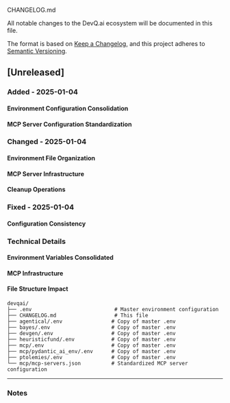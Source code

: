 CHANGELOG.md

All notable changes to the DevQ.ai ecosystem will be documented in this file.

The format is based on [Keep a Changelog](https://keepachangelog.com/en/1.0.0/),
and this project adheres to [Semantic Versioning](https://semver.org/spec/v2.0.0.html).

## [Unreleased]

### Added - 2025-01-04

#### Environment Configuration Consolidation

#### MCP Server Configuration Standardization

### Changed - 2025-01-04

#### Environment File Organization

#### MCP Server Infrastructure

#### Cleanup Operations

### Fixed - 2025-01-04

#### Configuration Consistency

### Technical Details

#### Environment Variables Consolidated

#### MCP Infrastructure

#### File Structure Impact
```
devqai/
├── .env                           # Master environment configuration
├── CHANGELOG.md                   # This file
├── agentical/.env                # Copy of master .env
├── bayes/.env                    # Copy of master .env
├── devgen/.env                   # Copy of master .env
├── heuristicfund/.env            # Copy of master .env
├── mcp/.env                      # Copy of master .env
├── mcp/pydantic_ai_env/.env      # Copy of master .env
├── ptolemies/.env                # Copy of master .env
└── mcp/mcp-servers.json          # Standardized MCP server configuration
```

---

### Notes

